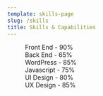 ```yaml
---
template: skills-page
slug: /skills
title: Skills & Capabilities
---
```


  <dd class="percentage percentage-90"><span class="text">Front End - 90%</span></dd>
  <dd class="percentage percentage-65"><span class="text">Back End - 65%</span></dd>
  <dd class="percentage percentage-85"><span class="text">WordPress - 85%</span></dd>
  <dd class="percentage percentage-75"><span class="text">Javascript - 75%</span></dd>
  <dd class="percentage percentage-80"><span class="text">UI Design - 80%</span></dd>
  <dd class="percentage percentage-85"><span class="text">UX Design - 85%</span></dd>
